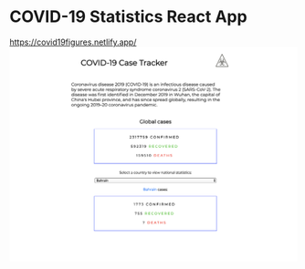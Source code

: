 # COVID-19 Statistics React App
https://covid19figures.netlify.app/
![Screenshot of app](./img/github-screenshot.png)
